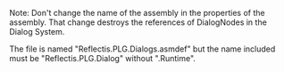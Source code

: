 Note: Don't change the name of the assembly in the properties of the assembly. That change destroys the references of DialogNodes in the Dialog System.

The file is named "Reflectis.PLG.Dialogs.asmdef" but the name included must be "Reflectis.PLG.Dialog" without ".Runtime".
